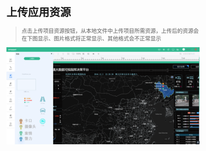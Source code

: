 # 上传应用资源

> 点击上传项目资源按钮，从本地文件中上传项目所需资源，上传后的资源会在下图显示、图片格式将正常显示、其他格式会不正常显示

![](/assets/resource.png)



